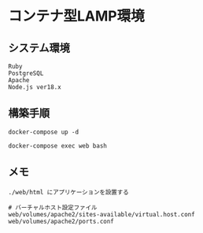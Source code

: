 # コンテナ型LAMP環境

## システム環境
```
Ruby
PostgreSQL
Apache
Node.js ver18.x
```

## 構築手順
```
docker-compose up -d

docker-compose exec web bash
```


## メモ
```
./web/html にアプリケーションを設置する

# バーチャルホスト設定ファイル
web/volumes/apache2/sites-available/virtual.host.conf
web/volumes/apache2/ports.conf
```